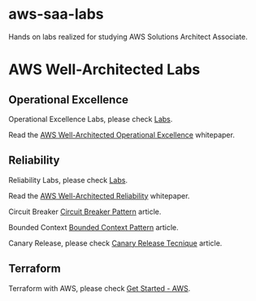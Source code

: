 # aws-saa-labs

Hands on labs realized for studying AWS Solutions Architect Associate.

# AWS Well-Architected Labs

## Operational Excellence

Operational Excellence Labs, please check [Labs](https://www.wellarchitectedlabs.com/operational-excellence/).

Read the [AWS Well-Architected Operational Excellence](https://docs.aws.amazon.com/wellarchitected/latest/operational-excellence-pillar/wellarchitected-operational-excellence-pillar.pdf) whitepaper.

## Reliability

Reliability Labs, please check [Labs](https://www.wellarchitectedlabs.com/reliability/).

Read the [AWS Well-Architected Reliability](https://docs.aws.amazon.com/wellarchitected/latest/reliability-pillar/welcome.html) whitepaper.

Circuit Breaker [Circuit Breaker Pattern](https://martinfowler.com/bliki/CircuitBreaker.html) article.

Bounded Context [Bounded Context Pattern](https://martinfowler.com/bliki/BoundedContext.html) article.

Canary Release, please check [Canary Release Tecnique](https://martinfowler.com/bliki/CanaryRelease.html) article.

## Terraform

Terraform with AWS, please check [Get Started - AWS](https://learn.hashicorp.com/collections/terraform/aws-get-started).